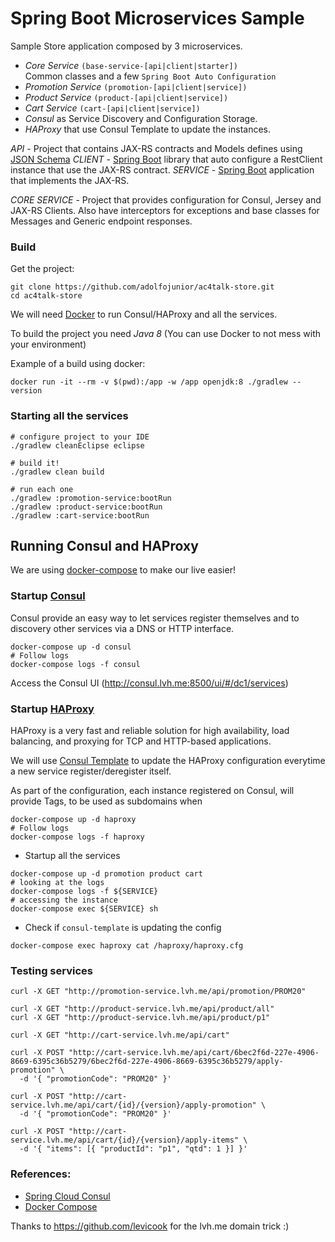 # Spring Boot Microservices Sample

Sample Store application composed by 3 microservices.

- *Core Service* `(base-service-[api|client|starter])`  
    Common classes and a few `Spring Boot Auto Configuration`
- *Promotion Service* `(promotion-[api|client|service])`
- *Product Service* `(product-[api|client|service])`
- *Cart Service* `(cart-[api|client|service])`
- *Consul* as Service Discovery and Configuration Storage.
- *HAProxy* that use Consul Template to update the instances.

*API* - Project that contains JAX-RS contracts and Models defines using [JSON Schema](http://json-schema.org/)
*CLIENT* - [Spring Boot](http://docs.spring.io/spring-boot/docs/current/reference/htmlsingle/) library that auto configure a RestClient instance that use the JAX-RS contract.
*SERVICE* - [Spring Boot](http://docs.spring.io/spring-boot/docs/current/reference/htmlsingle/) application that implements the JAX-RS.

*CORE SERVICE* - Project that provides configuration for Consul, Jersey and JAX-RS Clients. Also have interceptors for exceptions and base classes for Messages and Generic endpoint responses.

### Build

Get the project:

```shell
git clone https://github.com/adolfojunior/ac4talk-store.git
cd ac4talk-store
```

We will need [Docker](https://www.docker.com) to run Consul/HAProxy and all the services.

To build the project you need *Java 8* (You can use Docker to not mess with your environment)

Example of a build using docker:

```shell
docker run -it --rm -v $(pwd):/app -w /app openjdk:8 ./gradlew --version
```

### Starting all the services

```shell
# configure project to your IDE
./gradlew cleanEclipse eclipse

# build it!
./gradlew clean build

# run each one
./gradlew :promotion-service:bootRun
./gradlew :product-service:bootRun
./gradlew :cart-service:bootRun
```

## Running Consul and HAProxy

We are using [docker-compose](docker-compose.yaml) to make our live easier!

### Startup [Consul](https://github.com/hashicorp/consul)

Consul provide an easy way to let services register themselves and to discovery other services via a DNS or HTTP interface.

```shell
docker-compose up -d consul
# Follow logs
docker-compose logs -f consul
```

Access the Consul UI (http://consul.lvh.me:8500/ui/#/dc1/services)

### Startup [HAProxy](https://cbonte.github.io/haproxy-dconv/)

HAProxy is a very fast and reliable solution for high availability, load balancing, and proxying for TCP and HTTP-based applications.

We will use [Consul Template](https://github.com/hashicorp/consul-template) to update the HAProxy configuration everytime a new service register/deregister itself.

As part of the configuration, each instance registered on Consul, will provide Tags, to be used as subdomains when 

```shell
docker-compose up -d haproxy
# Follow logs
docker-compose logs -f haproxy
```

- Startup all the services

```shell
docker-compose up -d promotion product cart
# looking at the logs
docker-compose logs -f ${SERVICE}
# accessing the instance
docker-compose exec ${SERVICE} sh
```

- Check if `consul-template` is updating the config

```shell
docker-compose exec haproxy cat /haproxy/haproxy.cfg
```

### Testing services

```shell
curl -X GET "http://promotion-service.lvh.me/api/promotion/PROM20"

curl -X GET "http://product-service.lvh.me/api/product/all"
curl -X GET "http://product-service.lvh.me/api/product/p1"

curl -X GET "http://cart-service.lvh.me/api/cart"

curl -X POST "http://cart-service.lvh.me/api/cart/6bec2f6d-227e-4906-8669-6395c36b5279/6bec2f6d-227e-4906-8669-6395c36b5279/apply-promotion" \
  -d '{ "promotionCode": "PROM20" }'

curl -X POST "http://cart-service.lvh.me/api/cart/{id}/{version}/apply-promotion" \
  -d '{ "promotionCode": "PROM20" }'

curl -X POST "http://cart-service.lvh.me/api/cart/{id}/{version}/apply-items" \
  -d '{ "items": [{ "productId": "p1", "qtd": 1 }] }'
```

### References:
- [Spring Cloud Consul](https://cloud.spring.io/spring-cloud-consul/)
- [Docker Compose](https://docs.docker.com/compose/)

Thanks to https://github.com/levicook for the lvh.me domain trick :)

